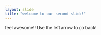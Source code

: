 ```yaml
---
layout: slide
title: "welcome to our second slide!"
---
```

feel awesome!!
Use the left arrow to go back!
